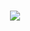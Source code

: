 <h1 align="center">
  <a href="https://git.io/typing-svg">
    <img src="https://readme-typing-svg.herokuapp.com/?lines=Hello👋!;This+is+Zaynab's+GitHub.&center=true&size=30">
  </a>
</h1>

<!--- ### 🌐 Feel free to reach out with me on [![Linkedin Badge](https://img.shields.io/badge/-LinkedIn-blue?style=flat&logo=Linkedin&logoColor=white)](https://www.linkedin.com/in/zaynabelyan) --->

